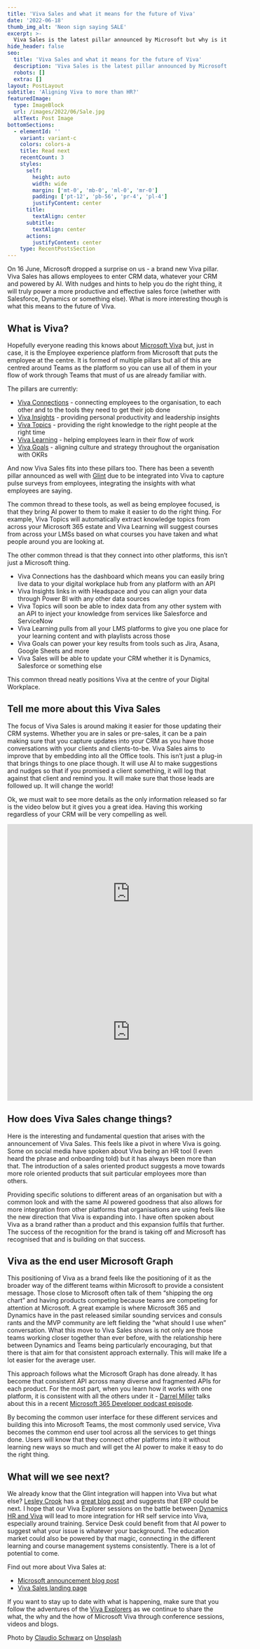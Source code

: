 ```yaml
---
title: 'Viva Sales and what it means for the future of Viva'
date: '2022-06-18'
thumb_img_alt: 'Neon sign saying SALE'
excerpt: >-
  Viva Sales is the latest pillar announced by Microsoft but why is it there and what does it suggest to the future of Viva?
hide_header: false
seo:
  title: 'Viva Sales and what it means for the future of Viva'
  description: 'Viva Sales is the latest pillar announced by Microsoft but why is it there and what does it suggest to the future of Viva?'
  robots: []
  extra: []
layout: PostLayout
subtitle: 'Aligning Viva to more than HR?'
featuredImage:
  type: ImageBlock
  url: /images/2022/06/Sale.jpg
  altText: Post Image
bottomSections:
  - elementId: ''
    variant: variant-c
    colors: colors-a
    title: Read next
    recentCount: 3
    styles:
      self:
        height: auto
        width: wide
        margin: ['mt-0', 'mb-0', 'ml-0', 'mr-0']
        padding: ['pt-12', 'pb-56', 'pr-4', 'pl-4']
        justifyContent: center
      title:
        textAlign: center
      subtitle:
        textAlign: center
      actions:
        justifyContent: center
    type: RecentPostsSection
---
```


On 16 June, Microsoft dropped a surprise on us - a brand new Viva pillar. Viva Sales has allows employees to enter CRM data, whatever your CRM and powered by AI. With nudges and hints to help you do the right thing, it will truly power a more productive and effective sales force (whether with Salesforce, Dynamics or something else). What is more interesting though is what this means to the future of Viva.

## What is Viva?

Hopefully everyone reading this knows about [Microsoft Viva](https://www.microsoft.com/en-gb/microsoft-viva) but, just in case, it is the
Employee experience platform from Microsoft that puts the employee at the centre. It is formed of multiple pillars but all of this are centred around Teams as the platform so you can use all of them in your flow of work through Teams that must of us are already familiar with.

The pillars are currently:

- [Viva Connections](https://www.microsoft.com/en-gb/microsoft-viva/connections) - connecting employees to the organisation, to each other and to the tools they need to get their job done
- [Viva Insights](https://www.microsoft.com/en-gb/microsoft-viva/insights) - providing personal productivity and leadership insights
- [Viva Topics](https://www.microsoft.com/en-gb/microsoft-viva/topics) - providing the right knowledge to the right people at the right time
- [Viva Learning](https://www.microsoft.com/en-gb/microsoft-viva/learning) - helping employees learn in their flow of work
- [Viva Goals](https://www.microsoft.com/en-gb/microsoft-viva/goals) - aligning culture and strategy throughout the organisation with OKRs

And now Viva Sales fits into these pillars too. There has been a seventh pillar announced as well with [Glint](https://www.microsoft.com/en-gb/microsoft-viva/viva-and-glint) due to be integrated into Viva to capture pulse surveys from employees, integrating the insights with what employees are saying.

The common thread to these tools, as well as being employee focused, is that they bring AI power to them to make it easier to do the right thing. For example, Viva Topics will automatically extract knowledge topics from across your Microsoft 365 estate and Viva Learning will suggest courses from across your LMSs based on what courses you have taken and what people around you are looking at.

The other common thread is that they connect into other platforms, this isn’t just a Microsoft thing.

- Viva Connections has the dashboard which means you can easily bring live data to your digital workplace hub from any platform with an API
- Viva Insights links in with Headspace and you can align your data through Power BI with any other data sources
- Viva Topics will soon be able to index data from any other system with an API to inject your knowledge from services like Salesforce and ServiceNow
- Viva Learning pulls from all your LMS platforms to give you one place for your learning content and with playlists across those
- Viva Goals can power your key results from tools such as Jira, Asana, Google Sheets and more
- Viva Sales will be able to update your CRM whether it is Dynamics, Salesforce or something else

This common thread neatly positions Viva at the centre of your Digital Workplace.

## Tell me more about this Viva Sales

The focus of Viva Sales is around making it easier for those updating their CRM systems. Whether you are in sales or pre-sales, it can be a pain making sure that you capture updates into your CRM as you have those conversations with your clients and clients-to-be. Viva Sales aims to improve that by embedding into all the Office tools. This isn’t just a plug-in that brings things to one place though. It will use AI to make suggestions and nudges so that if you promised a client something, it will log that against that client and remind you. It will make sure that those leads are followed up. It will change the world!

Ok, we must wait to see more details as the only information released so far is the video below but it gives you a great idea. Having this working regardless of your CRM will be very compelling as well.

<iframe width="560" height="315" src="https://www.youtube.com/embed/fNqVnBVCw6I" title="YouTube video player" frameborder="0" allow="accelerometer; autoplay; clipboard-write; encrypted-media; gyroscope; picture-in-picture" allowfullscreen></iframe>

<iframe width="560" height="315" src="https://www.youtube.com/embed/PCUVc08kmbA" title="YouTube video player" frameborder="0" allow="accelerometer; autoplay; clipboard-write; encrypted-media; gyroscope; picture-in-picture" allowfullscreen></iframe>

## How does Viva Sales change things?

Here is the interesting and fundamental question that arises with the announcement of Viva Sales. This feels like a pivot in where Viva is going. Some on social media have spoken about Viva being an HR tool (I even heard the phrase and onboarding told) but it has always been more than that. The introduction of a sales oriented product suggests a move towards more role oriented products that suit particular employees more than others.

Providing specific solutions to different areas of an organisation but with a common look and with the same AI powered goodness that also allows for more integration from other platforms that organisations are using feels like the new direction that Viva is expanding into. I have often spoken about Viva as a brand rather than a product and this expansion fulfils that further. The success of the recognition for the brand is taking off and Microsoft has recognised that and is building on that success.

## Viva as the end user Microsoft Graph

This positioning of Viva as a brand feels like the positioning of it as the broader way of the different teams within Microsoft to provide a consistent message. Those close to Microsoft often talk of them “shipping the org chart” and having products competing because teams are competing for attention at Microsoft. A great example is where Microsoft 365 and Dynamics have in the past released similar sounding services and consuls rants and the MVP community are left fielding the “what should I use when” conversation. What this move to Viva Sales shows is not only are those teams working closer together than ever before, with the relationship here between Dynamics and Teams being particularly encouraging, but that there is that aim for that consistent approach externally. This will make life a lot easier for the average user.

This approach follows what the Microsoft Graph has done already. It has become that consistent API across many diverse and fragmented APIs for each product. For the most part, when you learn how it works with one platform, it is consistent with all the others under it - [Darrel Miller](https://twitter.com/darrel_miller) talks about this in a recent [Microsoft 365 Developer podcast episode](https://www.podbean.com/ew/pb-j2wx4-123d309).

By becoming the common user interface for these different services and building this into Microsoft Teams, the most commonly used service, Viva becomes the common end user tool across all the services to get things done. Users will know that they connect other platforms into it without learning new ways so much and will get the AI power to make it easy to do the right thing.

## What will we see next?

We already know that the Glint integration will happen into Viva but what else? [Lesley Crook](https://twitter.com/Lesley_wolan) has a [great blog post](https://vivavisionary.uk/2022/06/16/hot-off-the-viva-press/) and suggests that ERP could be next. I hope that our Viva Explorer sessions on the battle between [Dynamics HR and Viva](https://youtu.be/YbRNduoEaA0) will lead to more integration for HR self service into Viva, especially around training. Service Desk could benefit from that AI power to suggest what your issue is whatever your background. The education market could also be powered by that magic, connecting in the different learning and course management systems consistently. There is a lot of potential to come.

Find out more about Viva Sales at:

- [Microsoft announcement blog post](https://blogs.microsoft.com/blog/2022/06/15/introducing-viva-sales-a-modern-way-of-selling-that-brings-together-any-crm-microsoft-365-and-teams/)
- [Viva Sales landing page](https://www.microsoft.com/en-us/microsoft-viva/sales)

If you want to stay up to date with what is happening, make sure that you follow the adventures of the [Viva Explorers](https://www.vivaexplorers.com) as we continue to share the what, the why and the how of Microsoft Viva through conference sessions, videos and blogs.

Photo by [Claudio Schwarz](https://unsplash.com/@purzlbaum) on [Unsplash](https://unsplash.com)
